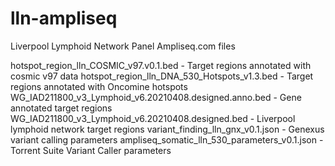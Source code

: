 # lln-ampliseq
Liverpool Lymphoid Network Panel Ampliseq.com files

hotspot_region_lln_COSMIC_v97.v0.1.bed - Target regions annotated with cosmic v97 data
hotspot_region_lln_DNA_530_Hotspots_v1.3.bed - Target regions annotated with Oncomine hotspots
WG_IAD211800_v3_Lymphoid_v6.20210408.designed.anno.bed - Gene annotated target regions
WG_IAD211800_v3_Lymphoid_v6.20210408.designed.bed - Liverpool lymphoid network target regions
variant_finding_lln_gnx_v0.1.json - Genexus variant calling parameters
ampliseq_somatic_lln_530_parameters_v0.1.json - Torrent Suite Variant Caller parameters 
